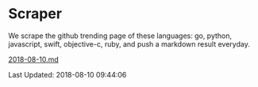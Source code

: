 # Scraper

We scrape the github trending page of these languages: go, python, javascript, swift, objective-c, ruby, and push a markdown result everyday.

[2018-08-10.md](https://github.com/henson/Scraper/blob/master/2018-08-10.md)

Last Updated: 2018-08-10 09:44:06